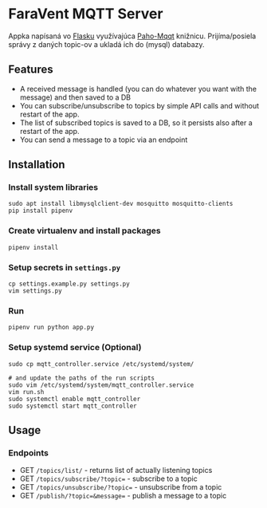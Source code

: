 # FaraVent MQTT Server

Appka napísaná vo [Flasku](https://github.com/pallets/flask) využívajúca [Paho-Mqqt](https://github.com/eclipse/paho.mqtt.python) knižnicu.
Prijíma/posiela správy z daných topic-ov a ukladá ich do (mysql) databazy.

## Features

- A received message is handled (you can do whatever you want with the message) and then saved to a DB
- You can subscribe/unsubscribe to topics by simple API calls and without restart of the app.
- The list of subscribed topics is saved to a DB, so it persists also after a restart of the app.
- You can send a message to a topic via an endpoint

## Installation

### Install system libraries

```
sudo apt install libmysqlclient-dev mosquitto mosquitto-clients
pip install pipenv
```

### Create virtualenv and install packages

```
pipenv install
```

### Setup secrets in `settings.py`

```
cp settings.example.py settings.py
vim settings.py
```

### Run

```
pipenv run python app.py
```

### Setup systemd service (Optional)

```
sudo cp mqtt_controller.service /etc/systemd/system/

# and update the paths of the run scripts
sudo vim /etc/systemd/system/mqtt_controller.service
vim run.sh
sudo systemctl enable mqtt_controller
sudo systemctl start mqtt_controller
```

## Usage

### Endpoints

- GET ``/topics/list/`` - returns list of actually listening topics
- GET ``/topics/subscribe/?topic=`` - subscribe to a topic
- GET ``/topics/unsubscribe/?topic=`` - unsubscribe from a topic
- GET ``/publish/?topic=&message=`` - publish a message to a topic
